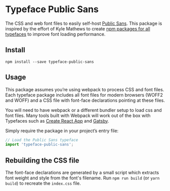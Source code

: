 
# Typeface Public Sans

The CSS and web font files to easily self-host [Public Sans](https://github.com/uswds/public-sans/). This package is inspired by the effort of Kyle Mathews to create [npm packages for all typefaces](https://www.bricolage.io/typefaces-easiest-way-to-self-host-fonts/) to improve font loading performance.

## Install

```
npm install --save typeface-public-sans
```

## Usage

This package assumes you’re using webpack to process CSS and font files. Each typeface package includes all font files for modern browsers (WOFF2 and WOFF) and a CSS file with font-face declarations pointing at these files.

You will need to have webpack or a different bundler setup to load css and font files. Many tools built with Webpack will work out of the box with Typefaces such as [Create React App](https://github.com/facebookincubator/create-react-app) and [Gatsby](https://github.com/gatsbyjs/gatsby).

Simply require the package in your project’s entry file:

```javascript
// Load the Public Sans typeface
import 'typeface-public-sans';
```

## Rebuilding the CSS file

The font-face declarations are generated by a small script which extracts font weight and style from the font's filename. Run `npm run build` (or `yarn build`) to recreate the `index.css` file.

